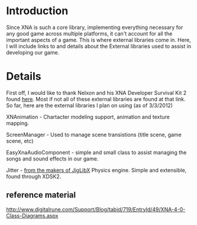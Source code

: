 # Introduction #
Since XNA is such a core library, implementing everything necessary for any good game across multiple platforms, it can't account for all the important aspects of a game.  This is where external libraries come in.  Here, I will include links to and details about the External libraries used to assist in developing our game.

# Details #
First off, I would like to thank Nelxon and his XNA Developer Survival Kit 2 found [here](http://nelxon.com/resources/xdsk2/).  Most if not all of these external libraries are found at that link.
So far, here are the external libraries I plan on using (as of 3/3/2012)

XNAnimation - Chartacter modeling support, animation and texture mapping.

ScreenManager - Used to manage scene transistions (title scene, game scene, etc)

EasyXnaAudioComponent - simple and small class to assist managing the songs and sound effects in our game.

Jitter - [from the makers of JigLibX](http://jitter-physics.com/wordpress/) Physics engine.  Simple and extensible, found through XDSK2.




## reference material ##
http://www.digitalrune.com/Support/Blog/tabid/719/EntryId/49/XNA-4-0-Class-Diagrams.aspx